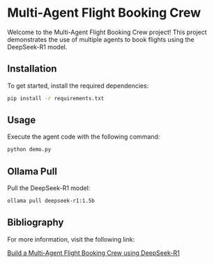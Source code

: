 # Multi-Agent Flight Booking Crew

Welcome to the Multi-Agent Flight Booking Crew project! This project demonstrates the use of multiple agents to book flights using the DeepSeek-R1 model.

## Installation

To get started, install the required dependencies:

```bash
pip install -r requirements.txt
```

## Usage

Execute the agent code with the following command:

```bash
python demo.py
```

## Ollama Pull

Pull the DeepSeek-R1 model:

```bash
ollama pull deepseek-r1:1.5b
```

## Bibliography

For more information, visit the following link:

[Build a Multi-Agent Flight Booking Crew using DeepSeek-R1](https://lightning.ai/akshay-ddods/studios/build-a-multi-agent-flight-booking-crew-using-deepseek-r1?path=cloudspaces%2F01jn3k4mq0n5qtz070e6rr41k0%2FvectorDB_llm_server%2Fqdrant_storage%2Faliases&tab=files&layout=column&y=4&x=1)
